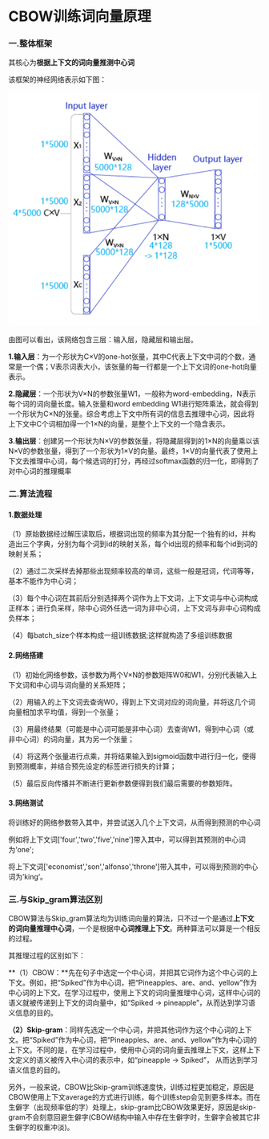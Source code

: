 # CBOW训练词向量原理

### 一.整体框架

其核心为**根据上下文的词向量推测中心词**

该框架的神经网络表示如下图：

<img src="images\1.png" style="zoom:80%;" />

由图可以看出，该网络包含三层：输入层，隐藏层和输出层。

**1.输入层**：为一个形状为C×V的one-hot张量，其中C代表上下文中词的个数，通常是一个偶；V表示词表大小，该张量的每一行都是一个上下文词的one-hot向量表示。

**2.隐藏层**：一个形状为V×N的参数张量W1，一般称为word-embedding，N表示每个词的词向量长度。输入张量和word embedding W1进行矩阵乘法，就会得到一个形状为C×N的张量。综合考虑上下文中所有词的信息去推理中心词，因此将上下文中C个词相加得一个1×N的向量，是整个上下文的一个隐含表示。

**3.输出层**：创建另一个形状为N×V的参数张量，将隐藏层得到的1×N的向量乘以该N×V的参数张量，得到了一个形状为1×V的向量。最终，1×V的向量代表了使用上下文去推理中心词，每个候选词的打分，再经过softmax函数的归一化，即得到了对中心词的推理概率





### 二.算法流程

#### 1.数据处理

（1）原始数据经过解压读取后，根据词出现的频率为其分配一个独有的id，并构造出三个字典，分别为每个词到id的映射关系，每个id出现的频率和每个id到词的映射关系；

（2）通过二次采样去掉那些出现频率较高的单词，这些一般是冠词，代词等等，基本不能作为中心词；

（3）每个中心词在其前后分别选择两个词作为上下文词，上下文词与中心词构成正样本；进行负采样，除中心词外任选一词为非中心词，上下文词与非中心词构成负样本；

（4）每batch_size个样本构成一组训练数据;这样就构造了多组训练数据

#### 2.网络搭建

（1）初始化网络参数，该参数为两个V×N的参数矩阵W0和W1，分别代表输入上下文词和中心词与词向量的关系矩阵；

（2）用输入的上下文词去查询W0，得到上下文词对应的词向量，并将这几个词向量相加求平均值，得到一个张量；

（3）用最终结果（可能是中心词可能是非中心词）去查询W1，得到中心词（或非中心词）的词向量，其为另一个张量；

（4）将这两个张量进行点乘，并将结果输入到sigmoid函数中进行归一化，便得到预测概率，并结合预先设定的标签进行损失的计算；

（5）最后反向传播并不断进行更新参数便得到我们最后需要的参数矩阵。

#### 3.网络测试

将训练好的网络参数带入其中，并尝试送入几个上下文词，从而得到预测的中心词

例如将上下文词['four','two','five','nine']带入其中，可以得到其预测的中心词为‘one';

将上下文词['economist','son','alfonso','throne']带入其中，可以得到预测的中心词为’king‘。





### 三.与Skip_gram算法区别

CBOW算法与Skip_gram算法均为训练词向量的算法，只不过一个是通过**上下文的词向量推理中心词**，一个是根据中**心词推理上下文**。两种算法可以算是一个相反的过程。

其推理过程的区别如下：

**（1）CBOW：**先在句子中选定一个中心词，并把其它词作为这个中心词的上下文。例如，把“Spiked”作为中心词，把“Pineapples、are、and、yellow”作为中心词的上下文。在学习过程中，使用上下文的词向量推理中心词，这样中心词的语义就被传递到上下文的词向量中，如“Spiked → pineapple”，从而达到学习语义信息的目的。

**（2）Skip-gram**：同样先选定一个中心词，并把其他词作为这个中心词的上下文。把“Spiked”作为中心词，把“Pineapples、are、and、yellow”作为中心词的上下文。不同的是，在学习过程中，使用中心词的词向量去推理上下文，这样上下文定义的语义被传入中心词的表示中，如“pineapple → Spiked”， 从而达到学习语义信息的目的。

另外，一般来说，CBOW比Skip-gram训练速度快，训练过程更加稳定，原因是CBOW使用上下文average的方式进行训练，每个训练step会见到更多样本。而在生僻字（出现频率低的字）处理上，skip-gram比CBOW效果更好，原因是skip-gram不会刻意回避生僻字(CBOW结构中输入中存在生僻字时，生僻字会被其它非生僻字的权重冲淡)。



